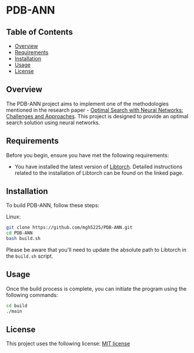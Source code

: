 # PDB-ANN

## Table of Contents

- [Overview](#overview)
- [Requirements](#requirements)
- [Installation](#installation)
- [Usage](#usage)
- [License](#license)

## Overview

The PDB-ANN project aims to implement one of the methodologies mentioned in the research paper - [Optimal Search with Neural Networks: Challenges and Approaches](https://webdocs.cs.ualberta.ca/~nathanst/papers/li2022optimalnn.pdf). This project is designed to provide an optimal search solution using neural networks.

## Requirements

Before you begin, ensure you have met the following requirements:

- You have installed the latest version of [Libtorch](https://pytorch.org/cppdocs/installing.html). Detailed instructions related to the installation of Libtorch can be found on the linked page.

## Installation

To build PDB-ANN, follow these steps:

Linux:

```bash
git clone https://github.com/mgh5225/PDB-ANN.git
cd PDB-ANN
bash build.sh
```

Please be aware that you'll need to update the absolute path to Libtorch in the `build.sh` script.

## Usage

Once the build process is complete, you can initiate the program using the following commands:

```bash
cd build
./main
```

## License

This project uses the following license: [MIT license](https://github.com/mgh5225/PDB-ANN/blob/main/LICENSE)
